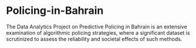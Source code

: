 # Policing-in-Bahrain
The Data Analytics Project on Predictive Policing in Bahrain is an extensive examination of algorithmic policing strategies, where a significant dataset is scrutinized to assess the reliability and societal effects of such methods.
